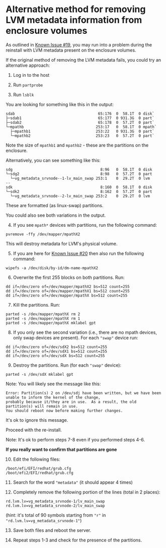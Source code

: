 # Alternative method for removing LVM metadata information from enclosure volumes

As outlined in [Known Issue #19](https://github.com/Saumya-Sunder/cortx-prvsnr-1/blob/patch-1/docs/Setup%20Guides/KnownIssues.md#manual-fix-in-case-the-node-has-been-reimaged), you may run into a problem during the reinstall with LVM metadata present on the enclosure volumes.

If the original method of removing the LVM metadata fails, you could try an alternative approach:

1. Log in to the host

2. Run `partprobe`

3. Run `lsblk`

You are looking for something like this in the output:

```
sdab                                     65:176  0  58.1T  0 disk`
├─sdab1                                  65:177  0 931.3G  0 part`
├─sdab2                                  65:178  0  57.2T  0 part`
└─mpathb                                253:17   0  58.1T  0 mpath`
  ├─mpathb1                             253:22   0 931.3G  0 part`
  └─mpathb2                             253:23   0  57.2T  0 part`
```

Note the size of `mpathb1` and `mpathb2` - these are the partitions on the enclosure.

Alternatively, you can see something like this:

```
sdg                                       8:96   0  58.1T  0 disk
└─sdg2                                    8:98   0  57.2T  0 part
  └─vg_metadata_srvnode--1-lv_main_swap 253:1    0  29.2T  0 lvm
--
sdk                                       8:160  0  58.1T  0 disk
└─sdk2                                    8:162  0  57.2T  0 part
  └─vg_metadata_srvnode--2-lv_main_swap 253:2    0  29.2T  0 lvm
```

These are formatted (as linux-swap) partitions.

You could also see both variations in the output. 

4. If you see `mpath*` devices with partitions, run the following command:

```
pvremove -ffy /dev/mapper/mpathX2
```

This will destroy metadata for LVM's physical volume.

5. If you are here for [Known Issue #20](https://github.com/Saumya-Sunder/cortx-prvsnr-1/blob/patch-1/docs/Setup%20Guides/KnownIssues.md#problem) then also run the following command:

```
wipefs -a /dev/disk/by-id/dm-name-mpathX2
```

6. Overwrite the first 255 blocks on both partitions. Run:

```
dd if=/dev/zero of=/dev/mapper/mpathX2 bs=512 count=255
dd if=/dev/zero of=/dev/mapper/mpathX1 bs=512 count=255
dd if=/dev/zero of=/dev/mapper/mpathX bs=512 count=255
```

7. Kill the partitions. Run:

```
parted -s /dev/mapper/mpathX rm 2
parted -s /dev/mapper/mpathX rm 1
parted -s /dev/mapper/mpathX mklabel gpt
```

8. If you only see the second variation (i.e., there are no mpath devices, only swap devices are present). For each `"swap"` device run:

```
dd if=/dev/zero of=/dev/sdX2 bs=512 count=255
dd if=/dev/zero of=/dev/sdX1 bs=512 count=255
dd if=/dev/zero of=/dev/sdX bs=512 count=255
```

9. Destroy the partitions. Run (for each `"swap"` device):

```
parted -s /dev/sdX mklabel gpt
```

Note: You will likely see the message like this:

```
Error: Partition(s) 2 on /dev/sdj have been written, but we have been unable to inform the kernel of the change, 
probably because it/they are in use.  As a result, the old partition(s) will remain in use.  
You should reboot now before making further changes.
```

It's ok to ignore this message. 

Proceed with the re-install.

Note: It's ok to perform steps 7-8 even if you performed steps 4-6.


**If you really want to confirm that partitions are gone**

10. Edit the following files:

```
/boot/efi/EFI/redhat/grub.cfg 
/boot/efi2/EFI/redhat/grub.cfg
```

11. Search for the word `"metadata"` (it should appear 4 times)

12. Completely remove the following portion of the lines (total in 2 places):

```
rd.lvm.lv=vg_metadata_srvnode-1/lv_main_swap rd.lvm.lv=vg_metadata_srvnode-2/lv_main_swap
```

(hint: it's total of 90 symbols starting from `"r"` in `"rd.lvm.lv=vg_metadata_srvnode-1"`)

13. Save both files and reboot the server. 

14. Repeat steps 1-3 and check for the presence of the partitions.
